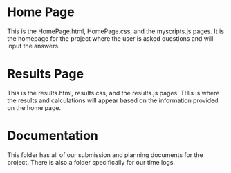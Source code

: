 # Home Page

This is the HomePage.html, HomePage.css, and the myscripts.js pages. It is the homepage for the project where the user is asked questions and will input the answers.

# Results Page

This is the results.html, results.css, and the results.js pages. THis is where the results and calculations will appear based on the information provided on the home page.

# Documentation

This folder has all of our submission and planning documents for the project. There is also a folder specifically for our time logs.
